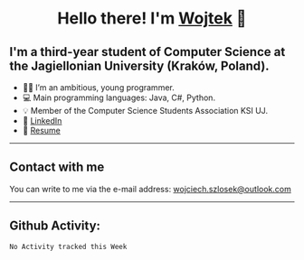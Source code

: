 # <h1 align="center"> Hello there! I'm [Wojtek](https://wszlosek.github.io/website/) :wave:</h1>

## I'm a third-year student of Computer Science at the Jagiellonian University (Kraków, Poland). 

- 👨‍💻  I’m an ambitious, young programmer.
- 💻  Main programming languages: Java, C#, Python.
- 💡  Member of the Computer Science Students Association KSI UJ.
- 💼 [LinkedIn](https://www.linkedin.com/in/wojciech-szlosek/)
- 📄  [Resume](https://wszlosek.github.io/website/resume.pdf)

---


## Contact with me

You can write to me via the e-mail address: <wojciech.szlosek@outlook.com>

---


## Github Activity:

<!--START_SECTION:waka-->
```text
No Activity tracked this Week
```
<!--END_SECTION:waka-->
